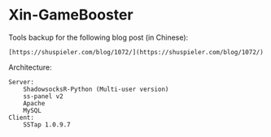 # Xin-GameBooster

Tools backup for the following blog post (in Chinese):

	[https://shuspieler.com/blog/1072/](https://shuspieler.com/blog/1072/) 


Architecture:

	Server:
		ShadowsocksR-Python (Multi-user version)
		ss-panel v2 
		Apache
		MySQL
	Client:
		SSTap 1.0.9.7
